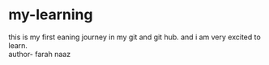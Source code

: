# my-learning
this is my first eaning journey in my git and git hub. and  i am very excited to learn.
<br>
author- farah naaz 
